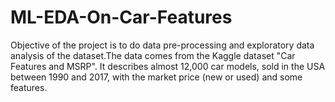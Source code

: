 # ML-EDA-On-Car-Features
Objective of the project is to do data pre-processing and exploratory data analysis of the dataset.The data comes from the Kaggle dataset "Car Features and MSRP". It describes almost 12,000 car models, sold in the USA between 1990 and 2017, with the market price (new or used) and some features.
